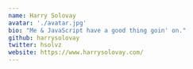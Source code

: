 ```yaml
---
name: Harry Solovay
avatar: './avatar.jpg'
bio: "Me & JavaScript have a good thing goin' on."
github: harrysolovay
twitter: hsolvz
website: https://www.harrysolovay.com/
---
```

